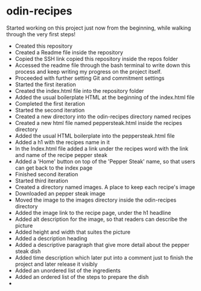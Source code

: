 # odin-recipes

Started working on this project just now from the beginning, while walking through the very first steps!

* Created this repository
* Created a Readme file inside the repository
* Copied the SSH link copied this repository inside the repos folder
* Accessed the readme file through the bash terminal to write down this process and keep writing my progress on the project itself.
* Proceeded with further setting Git and commitment settings
* Started the first iteration
* Created the index.html file into the repository folder
* Added the usual boilerplate HTML at the beginning of the index.html file
* Completed the first iteration
* Started the second iteration
* Created a new directory into the odin-recipes directory named recipes
* Created a new html file named peppersteak.html inside the recipes directory
* Added the usual HTML boilerplate into the peppersteak.html file
* Added a h1 with the recipes name in it
* In the Index.html file added a link under the recipes word with the link and name of the recipe pepper steak
* Added a 'Home' button on top of the 'Pepper Steak' name, so that users can get back to the index page
* Finished second iteration
* Started third iteration
* Created a directory named images. A place to keep each recipe's image
* Downloaded an pepper steak image
* Moved the image to the images directory inside the odin-recipes directory
* Added the image link to the recipe page, under the h1 headline
* Added alt description for the image, so that readers can describe the picture
* Added height and width that suites the picture
* Added a description heading
* Added a descriptive paragraph that give more detail about the pepper steak dish
* Added time description which later put into a comment just to finish the project and later release it visibly
* Added an unordered list of the ingredients
* Added an ordered list of the steps to prepare the dish
* 